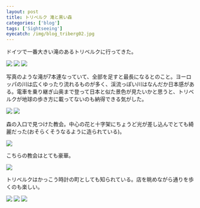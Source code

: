 ```yaml
---
layout: post
title: トリベルク 滝と黒い森
categories: ['blog']
tags: ['Sightseeing']
eyecatch: /img/blog_triberg02.jpg
---
```


ドイツで一番大きい滝のあるトリベルクに行ってきた。

<img src="/img/blog_triberg01.jpg" class="image-on-frame image-fade">

<img src="/img/blog_triberg02.jpg" class="image-on-frame image-fade">

<img src="/img/blog_triberg03.jpg" class="image-on-frame image-fade">

写真のような滝が7本連なっていて、全部を足すと最長になるとのこと。ヨーロッパの川は広くゆったり流れるものが多く、渓流っぽい川はなんだか日本感がある。電車を乗り継ぎ山奥まで登って日本と似た景色が見たいかと思うと、トリベルクが地球の歩き方に載ってないのも納得できる気がした。

<img src="/img/blog_triberg04.jpg" class="image-on-frame image-fade">

<img src="/img/blog_triberg05.jpg" class="image-on-frame image-fade">

森の入口で見つけた教会。中心の花と十字架にちょうど光が差し込んでとても綺麗だった(おそらくそうなるように造られている)。

<img src="/img/blog_triberg06.jpg" class="image-on-frame image-fade">

こちらの教会はとても豪華。

<img src="/img/blog_triberg07.jpg" class="image-on-frame image-fade">

トリベルクはかっこう時計の町としても知られている。店を眺めながら通りを歩くのも楽しい。

<img src="/img/blog_triberg08.jpg" class="image-on-frame image-fade">

<img src="/img/blog_triberg09.jpg" class="image-on-frame image-fade">

<img src="/img/blog_triberg10.jpg" class="image-on-frame image-fade">
